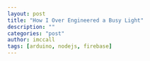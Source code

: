 ```yaml
---
layout: post
title: "How I Over Engineered a Busy Light"
description: ""
categories: "post"
author: imccall
tags: [arduino, nodejs, firebase]
---
```



